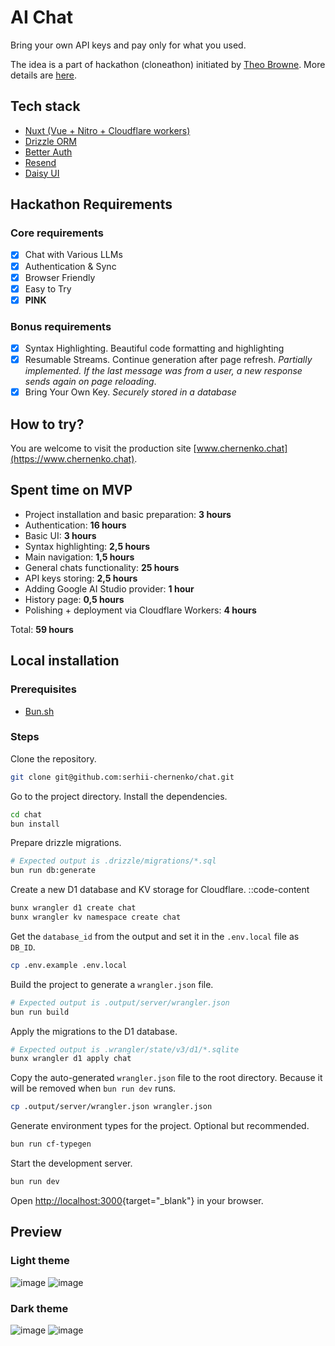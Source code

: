 # AI Chat

Bring your own API keys and pay only for what you used.

The idea is a part of hackathon (cloneathon) initiated by [Theo Browne](https://github.com/t3dotgg). More details are [here](https://x.com/theo/status/1934398749008392655).

## Tech stack

- [Nuxt (Vue + Nitro + Cloudflare workers)](https://nuxt.com/)
- [Drizzle ORM](https://orm.drizzle.team/)
- [Better Auth](https://www.better-auth.com/)
- [Resend](https://resend.com/)
- [Daisy UI](https://daisyui.com/)

## Hackathon Requirements 

### Core requirements

- [x] Chat with Various LLMs
- [x] Authentication & Sync
- [x] Browser Friendly
- [x] Easy to Try
- [x] **PINK** 

### Bonus requirements

- [x] Syntax Highlighting. Beautiful code formatting and highlighting
- [x] Resumable Streams. Continue generation after page refresh. _Partially implemented. If the last message was from a user, a new response sends again on page reloading_.
- [x] Bring Your Own Key. _Securely stored in a database_

## How to try?

You are welcome to visit the production site [www.chernenko.chat](https://www.chernenko.chat).

## Spent time on MVP

- Project installation and basic preparation: **3 hours**
- Authentication: **16 hours**
- Basic UI: **3 hours**
- Syntax highlighting: **2,5 hours**
- Main navigation: **1,5 hours**
- General chats functionality: **25 hours**
- API keys storing: **2,5 hours**
- Adding Google AI Studio provider: **1 hour**
- History page: **0,5 hours**
- Polishing + deployment via Cloudflare Workers: **4 hours**

Total: **59 hours**

## Local installation

### Prerequisites

- [Bun.sh](https://bun.sh/)
  
### Steps

Clone the repository.

```bash
git clone git@github.com:serhii-chernenko/chat.git
```

Go to the project directory. Install the dependencies.

```bash
cd chat
bun install
```

Prepare drizzle migrations.
```bash
# Expected output is .drizzle/migrations/*.sql
bun run db:generate
```

Create a new D1 database and KV storage for Cloudflare.
::code-content
```bash
bunx wrangler d1 create chat
bunx wrangler kv namespace create chat
```

Get the `database_id` from the output and set it in the `.env.local` file as `DB_ID`.
```bash
cp .env.example .env.local
```

Build the project to generate a `wrangler.json` file.
```bash
# Expected output is .output/server/wrangler.json
bun run build
```

Apply the migrations to the D1 database.
```bash
# Expected output is .wrangler/state/v3/d1/*.sqlite
bunx wrangler d1 apply chat
```

Copy the auto-generated `wrangler.json` file to the root directory. Because it will be removed when `bun run dev` runs.
```bash
cp .output/server/wrangler.json wrangler.json
```

Generate environment types for the project. Optional but recommended.
```bash
bun run cf-typegen
```

Start the development server.
```bash
bun run dev
```

Open [http://localhost:3000](http://localhost:3000){target="_blank"} in your browser.

## Preview

### Light theme

![image](https://github.com/user-attachments/assets/1460e9f6-7f68-4cb6-933f-0651d6af00ce)
![image](https://github.com/user-attachments/assets/f80a2f07-52f9-4738-9992-5e0062263444)

### Dark theme

![image](https://github.com/user-attachments/assets/0152dfff-9d83-4333-8b9d-54b31fc51461)
![image](https://github.com/user-attachments/assets/cc49a94f-34bd-469d-adda-106d94c3e041)





